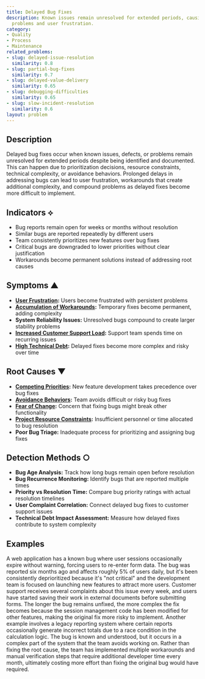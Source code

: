 ```yaml
---
title: Delayed Bug Fixes
description: Known issues remain unresolved for extended periods, causing ongoing
  problems and user frustration.
category:
- Quality
- Process
- Maintenance
related_problems:
- slug: delayed-issue-resolution
  similarity: 0.8
- slug: partial-bug-fixes
  similarity: 0.7
- slug: delayed-value-delivery
  similarity: 0.65
- slug: debugging-difficulties
  similarity: 0.65
- slug: slow-incident-resolution
  similarity: 0.6
layout: problem
---
```


## Description

Delayed bug fixes occur when known issues, defects, or problems remain unresolved for extended periods despite being identified and documented. This can happen due to prioritization decisions, resource constraints, technical complexity, or avoidance behaviors. Prolonged delays in addressing bugs can lead to user frustration, workarounds that create additional complexity, and compound problems as delayed fixes become more difficult to implement.

## Indicators ⟡

- Bug reports remain open for weeks or months without resolution
- Similar bugs are reported repeatedly by different users
- Team consistently prioritizes new features over bug fixes
- Critical bugs are downgraded to lower priorities without clear justification
- Workarounds become permanent solutions instead of addressing root causes

## Symptoms ▲

- **[User Frustration](user-frustration.md):** Users become frustrated with persistent problems
- **[Accumulation of Workarounds](accumulation-of-workarounds.md):** Temporary fixes become permanent, adding complexity
- **System Reliability Issues:** Unresolved bugs compound to create larger stability problems
- **[Increased Customer Support Load](increased-customer-support-load.md):** Support team spends time on recurring issues
- **[High Technical Debt](high-technical-debt.md):** Delayed fixes become more complex and risky over time

## Root Causes ▼

- **[Competing Priorities](competing-priorities.md):** New feature development takes precedence over bug fixes
- **[Avoidance Behaviors](avoidance-behaviors.md):** Team avoids difficult or risky bug fixes
- **[Fear of Change](fear-of-change.md):** Concern that fixing bugs might break other functionality
- **[Project Resource Constraints](project-resource-constraints.md):** Insufficient personnel or time allocated to bug resolution
- **Poor Bug Triage:** Inadequate process for prioritizing and assigning bug fixes

## Detection Methods ○

- **Bug Age Analysis:** Track how long bugs remain open before resolution
- **Bug Recurrence Monitoring:** Identify bugs that are reported multiple times
- **Priority vs Resolution Time:** Compare bug priority ratings with actual resolution timelines
- **User Complaint Correlation:** Connect delayed bug fixes to customer support issues
- **Technical Debt Impact Assessment:** Measure how delayed fixes contribute to system complexity

## Examples

A web application has a known bug where user sessions occasionally expire without warning, forcing users to re-enter form data. The bug was reported six months ago and affects roughly 5% of users daily, but it's been consistently deprioritized because it's "not critical" and the development team is focused on launching new features to attract more users. Customer support receives several complaints about this issue every week, and users have started saving their work in external documents before submitting forms. The longer the bug remains unfixed, the more complex the fix becomes because the session management code has been modified for other features, making the original fix more risky to implement. Another example involves a legacy reporting system where certain reports occasionally generate incorrect totals due to a race condition in the calculation logic. The bug is known and understood, but it occurs in a complex part of the system that the team avoids working on. Rather than fixing the root cause, the team has implemented multiple workarounds and manual verification steps that require additional developer time every month, ultimately costing more effort than fixing the original bug would have required.